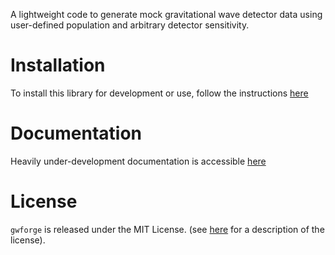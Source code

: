 A lightweight code to generate mock gravitational wave detector data using user-defined population and arbitrary detector sensitivity. 

# Installation
To install this library for development or use, follow the instructions [here](https://github.com/koustavchandra/gwforge/blob/main/docs/source/install.md)

# Documentation

Heavily under-development documentation is accessible [here]([https://koustavchandra.github.io/gwforge/](https://koustavchandra.github.io/gwforge/install.html))


# License
`gwforge` is released under the MIT License. (see [here](https://opensource.org/license/mit/) for a description of the license).

